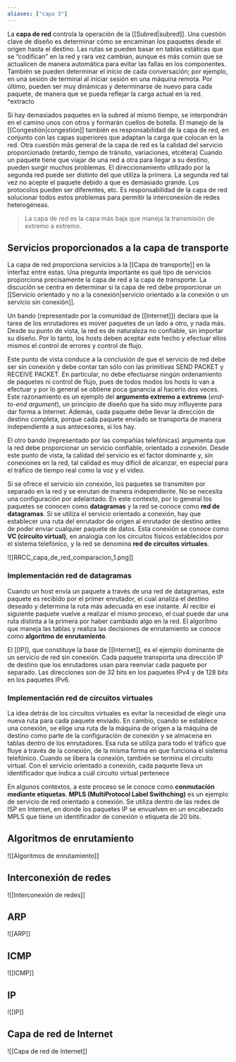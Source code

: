 ```yaml
---
aliases: ["capa 3"]
---
```

La **capa de red** controla la operación de la [[Subred|subred]]. Una cuestión clave de diseño es determinar cómo se encaminan los paquetes desde el origen hasta el destino. Las rutas se pueden basar en tablas estáticas que se “codifican” en la red y rara vez cambian, aunque es más común que se actualicen de manera automática para evitar las fallas en los componentes. También se pueden determinar el inicio de cada conversación; por ejemplo, en una sesión de terminal al iniciar sesión en una máquina remota. Por último, pueden ser muy dinámicas y determinarse de nuevo para cada paquete, de manera que se pueda reflejar la carga actual en la red. ^extracto

Si hay demasiados paquetes en la subred al mismo tiempo, se interpondrán en el camino unos con otros y formarán cuellos de botella. El manejo de la [[Congestión|congestión]] también es responsabilidad de la capa de red, en conjunto con las capas superiores que adaptan la carga que colocan en la red. Otra cuestión más general de la capa de red es la calidad del servicio proporcionado (retardo, tiempo de tránsito, variaciones, etcétera)
Cuando un paquete tiene que viajar de una red a otra para llegar a su destino, pueden surgir muchos problemas. El direccionamiento utilizado por la segunda red puede ser distinto del que utiliza la primera. La segunda red tal vez no acepte el paquete debido a que es demasiado grande. Los protocolos pueden ser diferentes, etc. Es responsabilidad de la capa de red solucionar todos estos problemas para permitir la interconexión de redes heterogéneas.

> La capa de red es la capa más baja que maneja la transmisión de extremo a extremo.

## Servicios proporcionados a la capa de transporte
La capa de red proporciona servicios a la [[Capa de transporte]] en la interfaz entre estas. Una pregunta importante es qué tipo de servicios proporciona precisamente la capa de red a la capa de transporte. La discución se centra en determinar si la capa de red debe proporcionar un [[Servicio orientado y no a la conexión|servicio orientado a la conexión o un servicio sin conexión]].

Un bando (representado por la comunidad de [[Internet]]) declara que la tarea de los enrutadores es mover paquetes de un lado a otro, y nada más. Desde su punto de vista, la red es de naturaleza no confiable, sin importar su diseño. Por lo tanto, los hosts deben aceptar este hecho y efectuar ellos mismos el control de errores y control de flujo.

Este punto de vista conduce a la conclusión de que el servicio de red debe ser sin conexión y debe contar tan sólo con las primitivas SEND PACKET y RECEIVE PACKET. En particular, no debe efectuarse ningún ordenamiento de paquetes ni control de flujo, pues de todos modos los hosts lo van a efectuar y por lo general se obtiene poca ganancia al hacerlo dos veces. Este razonamiento es un ejemplo del **argumento extremo a extremo** (*end-to-end argument*), un principio de diseño que ha sido muy influyente para dar forma a Internet. Además, cada paquete debe llevar la dirección de destino completa, porque cada paquete enviado se transporta de manera independiente a sus antecesores, si los hay.

El otro bando (representado por las compañías telefónicas) argumenta que la red debe proporcionar un servicio confiable, orientado a conexión. Desde este punto de vista, la calidad del servicio es el factor dominante y, sin conexiones en la red, tal calidad es muy difícil de alcanzar, en especial para el tráfico de tiempo real como la voz y el video.

Si se ofrece el servicio sin conexión, los paquetes se transmiten por separado en la red y se enrutan de manera independiente. No se necesita una configuración por adelantado. En este contexto, por lo general los paquetes se conocen como **datagramas** y la red se conoce como **red de datagramas**. Si se utiliza el servicio orientado a conexión, hay que establecer una ruta del enrutador de origen al enrutador de destino antes de poder enviar cualquier paquete de datos. Esta conexión se conoce como **VC (circuito virtual)**, en analogía con los circuitos físicos establecidos por el sistema telefónico, y la red se denomina **red de circuitos virtuales**.

![[RRCC_capa_de_red_comparacion_1.png]]

### Implementación red de datagramas
Cuando un host envía un paquete a través de una red de datagramas, este paquete es recibido por el primer enrutador, el cual analiza el destino deseado y determina la ruta más adecuada en ese instante. Al recibir el siguiente paquete vuelve a realizar el mismo proceso, el cual puede dar una ruta distinta a la primera por haber cambiado algo en la red. El algorítmo que maneja las tablas y realiza las decisiones de enrutamiento se conoce como **algoritmo de enrutamiento**.

El [[IP]], que constituye la base de [[Internet]], es el ejemplo dominante de un servicio de red sin conexión. Cada paquete transporta una dirección IP de destino que los enrutadores usan para reenviar cada paquete por separado. Las direcciones son de 32 bits en los paquetes IPv4 y de 128 bits en los paquetes IPv6.

### Implementación red de circuitos virtuales
La idea detrás de los circuitos virtuales es evitar la necesidad de elegir una nueva ruta para cada paquete enviado. En cambio, cuando se establece una conexión, se elige una ruta de la máquina de origen a la máquina de destino como parte de la configuración de conexión y se almacena en tablas dentro de los enrutadores. Esa ruta se utiliza para todo el tráfico que fluye a través de la conexión, de la misma forma en que funciona el sistema telefónico. Cuando se libera la conexión, también se termina el circuito virtual. Con el servicio orientado a conexión, cada paquete lleva un identificador que indica a cuál circuito virtual pertenece

En algunos contextos, a este proceso se le conoce como **conmutación mediante etiquetas**. **MPLS (MultiProtocol Label Swithching)** es un ejemplo de servicio de red orientado a conexión. Se utiliza dentro de las redes de ISP en Internet, en donde los paquetes IP se envuelven en un encabezado MPLS que tiene un identificador de conexión o etiqueta de 20 bits.

## Algoritmos de enrutamiento
![[Algoritmos de enrutamiento]]

## Interconexión de redes
![[Interconexión de redes]]

## ARP
![[ARP]]

## ICMP
![[ICMP]]

## IP
![[IP]]

## Capa de red de Internet
![[Capa de red de Internet]]